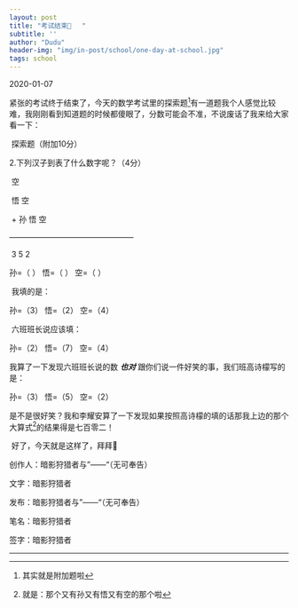 ```yaml
---
layout: post
title: "考试结束👏　 "
subtitle: ''
author: "Dudu"
header-img: "img/in-post/school/one-day-at-school.jpg"
tags: school
---
```


2020-01-07

   紧张的考试终于结束了，今天的数学考试里的探索题[^1]有一道题我个人感觉比较难，我刚刚看到知道题的时候都傻眼了，分数可能会不准，不说废话了我来给大家看一下：

​        探索题（附加10分）

2.下列汉子到表了什么数字呢？（4分）

​                                   空

​                         悟       空

​    +            孙     悟       空

————————————————

​               3         5         2

孙=（   ）  悟=（   ）  空=（   ）

​      我填的是：

孙=（3）  悟=（2）  空=（4）

​    六班班长说应该填：

孙=（2）  悟=（7）  空=（4）

   我算了一下发现六班班长说的数 ***也对*** 跟你们说一件好笑的事，我们班高诗檬写的是：

孙=（3）  悟=（5）  空=（2）

​     是不是很好笑？我和李耀安算了一下发现如果按照高诗檬的填的话那我上边的那个大算式[^2]的结果得是七百零二！

​     好了，今天就是这样了，拜拜👋                                                              

创作人：暗影狩猎者与”——“（无可奉告）

文字：暗影狩猎者

发布：暗影狩猎者与”——“（无可奉告）

笔名：暗影狩猎者

签字：暗影狩猎者

***

[^1]:其实就是附加题啦
[^2]:就是：那个又有孙又有悟又有空的那个啦

